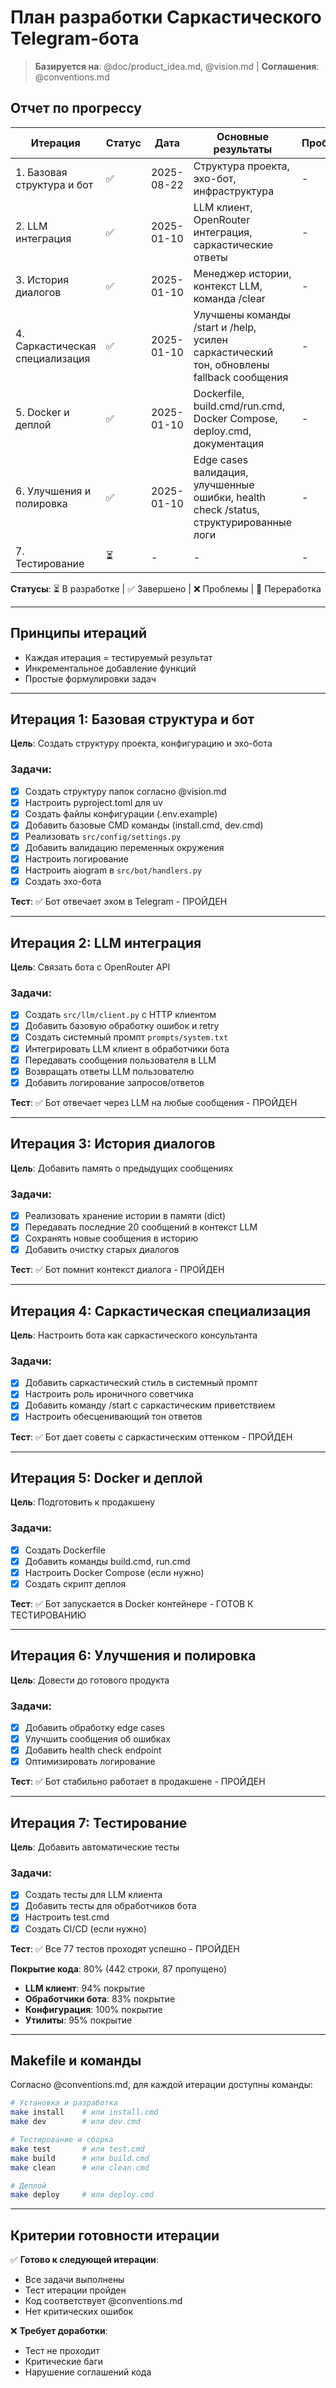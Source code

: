 # План разработки Саркастического Telegram-бота

> **Базируется на**: @doc/product_idea.md, @vision.md | **Соглашения**: @conventions.md

## Отчет по прогрессу

| Итерация | Статус | Дата | Основные результаты | Проблемы | Следующие шаги |
|----------|--------|------|---------------------|----------|----------------|
| 1. Базовая структура и бот | ✅ | 2025-08-22 | Структура проекта, эхо-бот, инфраструктура | - | Переход к Итерации 2 |
| 2. LLM интеграция | ✅ | 2025-01-10 | LLM клиент, OpenRouter интеграция, саркастические ответы | - | Переход к Итерации 3 |
| 3. История диалогов | ✅ | 2025-01-10 | Менеджер истории, контекст LLM, команда /clear | - | Переход к Итерации 4 |
| 4. Саркастическая специализация | ✅ | 2025-01-10 | Улучшены команды /start и /help, усилен саркастический тон, обновлены fallback сообщения | - | Переход к Итерации 5 |
| 5. Docker и деплой | ✅ | 2025-01-10 | Dockerfile, build.cmd/run.cmd, Docker Compose, deploy.cmd, документация | - | Переход к Итерации 6 |
| 6. Улучшения и полировка | ✅ | 2025-01-10 | Edge cases валидация, улучшенные ошибки, health check /status, структурированные логи | - | Переход к Итерации 7 |
| 7. Тестирование | ⏳ | - | - | - | - |

**Статусы**: ⏳ В разработке | ✅ Завершено | ❌ Проблемы | 🔄 Переработка

---

## Принципы итераций
- Каждая итерация = тестируемый результат
- Инкрементальное добавление функций  
- Простые формулировки задач

---



## Итерация 1: Базовая структура и бот
**Цель**: Создать структуру проекта, конфигурацию и эхо-бота

### Задачи:
- [x] Создать структуру папок согласно @vision.md
- [x] Настроить pyproject.toml для uv
- [x] Создать файлы конфигурации (.env.example)
- [x] Добавить базовые CMD команды (install.cmd, dev.cmd)
- [x] Реализовать `src/config/settings.py`
- [x] Добавить валидацию переменных окружения
- [x] Настроить логирование
- [x] Настроить aiogram в `src/bot/handlers.py`
- [x] Создать эхо-бота

**Тест**: ✅ Бот отвечает эхом в Telegram - ПРОЙДЕН

---

## Итерация 2: LLM интеграция
**Цель**: Связать бота с OpenRouter API

### Задачи:
- [x] Создать `src/llm/client.py` с HTTP клиентом
- [x] Добавить базовую обработку ошибок и retry
- [x] Создать системный промпт `prompts/system.txt`
- [x] Интегрировать LLM клиент в обработчики бота
- [x] Передавать сообщения пользователя в LLM
- [x] Возвращать ответы LLM пользователю
- [x] Добавить логирование запросов/ответов

**Тест**: ✅ Бот отвечает через LLM на любые сообщения - ПРОЙДЕН

---

## Итерация 3: История диалогов
**Цель**: Добавить память о предыдущих сообщениях

### Задачи:
- [x] Реализовать хранение истории в памяти (dict)
- [x] Передавать последние 20 сообщений в контекст LLM
- [x] Сохранять новые сообщения в историю
- [x] Добавить очистку старых диалогов

**Тест**: ✅ Бот помнит контекст диалога - ПРОЙДЕН

---

## Итерация 4: Саркастическая специализация
**Цель**: Настроить бота как саркастического консультанта

### Задачи:
- [x] Добавить саркастический стиль в системный промпт
- [x] Настроить роль ироничного советчика
- [x] Добавить команду /start с саркастическим приветствием
- [x] Настроить обесценивающий тон ответов

**Тест**: ✅ Бот дает советы с саркастическим оттенком - ПРОЙДЕН

---

## Итерация 5: Docker и деплой
**Цель**: Подготовить к продакшену

### Задачи:
- [x] Создать Dockerfile
- [x] Добавить команды build.cmd, run.cmd
- [x] Настроить Docker Compose (если нужно)
- [x] Создать скрипт деплоя

**Тест**: ✅ Бот запускается в Docker контейнере - ГОТОВ К ТЕСТИРОВАНИЮ

---

## Итерация 6: Улучшения и полировка
**Цель**: Довести до готового продукта

### Задачи:
- [x] Добавить обработку edge cases
- [x] Улучшить сообщения об ошибках
- [x] Добавить health check endpoint
- [x] Оптимизировать логирование

**Тест**: ✅ Бот стабильно работает в продакшене - ПРОЙДЕН

---

## Итерация 7: Тестирование
**Цель**: Добавить автоматические тесты

### Задачи:
- [x] Создать тесты для LLM клиента
- [x] Добавить тесты для обработчиков бота
- [x] Настроить test.cmd
- [x] Создать CI/CD (если нужно)

**Тест**: ✅ Все 77 тестов проходят успешно - ПРОЙДЕН

**Покрытие кода**: 80% (442 строки, 87 пропущено)
- **LLM клиент**: 94% покрытие
- **Обработчики бота**: 83% покрытие  
- **Конфигурация**: 100% покрытие
- **Утилиты**: 95% покрытие



---

## Makefile и команды

Согласно @conventions.md, для каждой итерации доступны команды:

```bash
# Установка и разработка
make install    # или install.cmd
make dev        # или dev.cmd

# Тестирование и сборка  
make test       # или test.cmd
make build      # или build.cmd
make clean      # или clean.cmd

# Деплой
make deploy     # или deploy.cmd
```

---

## Критерии готовности итерации

✅ **Готово к следующей итерации**:
- Все задачи выполнены
- Тест итерации пройден
- Код соответствует @conventions.md
- Нет критических ошибок

❌ **Требует доработки**:
- Тест не проходит
- Критические баги
- Нарушение соглашений кода
